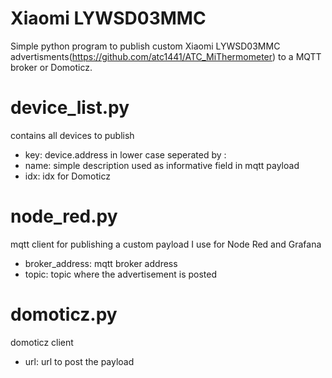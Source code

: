 # Xiaomi LYWSD03MMC
Simple python program to publish custom Xiaomi LYWSD03MMC advertisments(https://github.com/atc1441/ATC_MiThermometer) to a MQTT broker or Domoticz.

# device_list.py
contains all devices to publish
- key: device.address in lower case seperated by :
- name: simple description used as informative field in mqtt payload
- idx: idx for Domoticz

# node_red.py
mqtt client for publishing a custom payload I use for Node Red and Grafana
- broker_address: mqtt broker address
- topic: topic where the advertisement is posted

# domoticz.py
domoticz client
- url: url to post the payload
